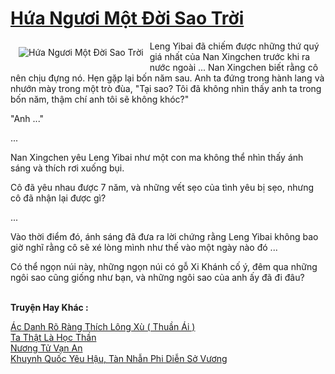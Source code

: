 <a href="https://truyentiki.com/hua-nguoi-mot-doi-sao-troi.30512/" title="Hứa Ngươi Một Đời Sao Trời"><h1>Hứa Ngươi Một Đời Sao Trời</h1></a><div style="display:table"><img align="right" style="float: left; padding: 10px;" src="https://truyentiki.com/a/img/str/src/30512.jpg" alt="Hứa Ngươi Một Đời Sao Trời">Leng Yibai đã chiếm được những thứ quý giá nhất của Nan Xingchen trước khi ra nước ngoài ... Nan Xingchen biết rằng cô nên chịu đựng nó. Hẹn gặp lại bốn năm sau. Anh ta đứng trong hành lang và nhướn mày trong một trò đùa, "Tại sao? Tôi đã không nhìn thấy anh ta trong bốn năm, thậm chí anh tôi sẽ không khóc?" <p></p> "Anh ..." <p></p> ... <p></p> Nan Xingchen yêu Leng Yibai như một con ma không thể nhìn thấy ánh sáng và thích rơi xuống bụi. <p></p> Cô đã yêu nhau được 7 năm, và những vết sẹo của tình yêu bị sẹo, nhưng cô đã nhận lại được gì? <p></p> ... <p></p> Vào thời điểm đó, ánh sáng đã đưa ra lời chứng rằng Leng Yibai không bao giờ nghĩ rằng cô sẽ xé lòng mình như thế vào một ngày nào đó ... <p></p> Có thể ngọn núi này, những ngọn núi có gỗ Xi Khánh cố ý, đêm qua những ngôi sao cũng giống như bạn, và những ngôi sao của anh ấy đã đi đâu?</div><p><br><b>Truyện Hay Khác :</b></p><a href="https://truyentiki.com/ac-danh-ro-rang-thich-long-xu-thuan-ai.30511/" alt="Ác Danh Rõ Ràng Thích Lông Xù ( Thuần Ái )">Ác Danh Rõ Ràng Thích Lông Xù ( Thuần Ái )</a><br/><a href="https://github.com/nownovels/truyenhay/tree/master/truyenhay/30528/README.md" alt="Ta Thật Là Học Thần">Ta Thật Là Học Thần</a><br/><a href="https://truyentiki.wordpress.com/2020/06/08/nuong-tu-van-an/" alt="Nương Tử Vạn An">Nương Tử Vạn An</a><br/><a href="https://github.com/nownovels/truyenhay/tree/master/truyenhay/30428/README.md" alt="Khuynh Quốc Yêu Hậu, Tàn Nhẫn Phi Diễn Sở Vương">Khuynh Quốc Yêu Hậu, Tàn Nhẫn Phi Diễn Sở Vương</a><br/>